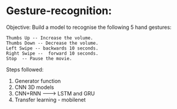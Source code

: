 # Gesture-recognition:


Objective:
Build a model to recognise the following 5 hand gestures:

    Thumbs Up -- Increase the volume.
    Thumbs Down -- Decrease the volume.
    Left Swipe -- backwards 10 seconds.
    Right Swipe --  forward 10 seconds.
    Stop  -- Pause the movie.
    
    
Steps followed:
1. Generator function
2. CNN 3D models
3. CNN+RNN ---> LSTM and GRU
4. Transfer learning - mobilenet 
